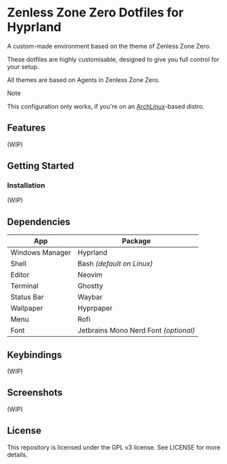 # Zenless Zone Zero Dotfiles for Hyprland
A custom-made environment based on the theme of Zenless Zone Zero.

These dotfiles are highly customisable, designed to give you full control
for your setup.

All themes are based on Agents in Zenless Zone Zero.

> [!NOTE]
> This configuration only works, if you're on an [ArchLinux](https://archlinux.org/)-based distro.

## Features
(WIP)

## Getting Started
### Installation
(WIP)

## Dependencies
| App | Package |
| -------------- | --------------- |
| Windows Manager | Hyprland |
| Shell | Bash *(default on Linux)* |
| Editor | Neovim |
| Terminal | Ghostty |
| Status Bar | Waybar |
| Wallpaper | Hyprpaper |
| Menu | Rofi |
| Font | Jetbrains Mono Nerd Font *(optional)* |

## Keybindings
(WIP)

## Screenshots
(WIP)

## License
This repository is licensed under the GPL v3 license.
See LICENSE for more details.
